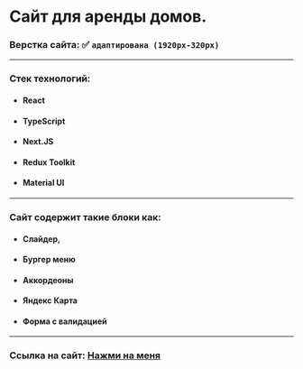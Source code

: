 # Сайт для аренды домов.

### Верстка сайта: :white_check_mark: `адаптирована (1920px-320px)`

---

### Стек технологий:

- #### React
- #### TypeScript
- #### Next.JS
- #### Redux Toolkit
- #### Material UI

---

### Сайт содержит такие блоки как:

- #### Слайдер,
- #### Бургер меню
- #### Аккордеоны
- #### Яндекс Карта
- #### Форма с валидацией

---

### Ссылка на сайт: [Нажми на меня](https://potrfolio-booking-houses.vercel.app/)
